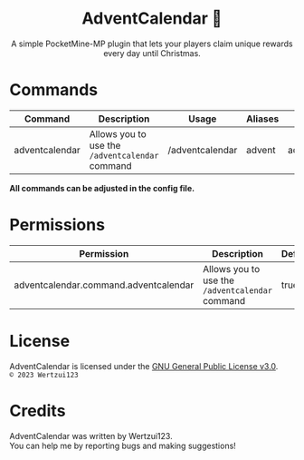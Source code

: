 <h1 align="center">AdventCalendar 🎄</h1>
<p align="center">
A simple PocketMine-MP plugin that lets your players claim unique rewards every day until Christmas.
</p>

# Commands
| Command        | Description                                     | Usage           | Aliases | Permission                            |
|----------------|-------------------------------------------------|-----------------|---------|---------------------------------------|
| adventcalendar | Allows you to use the `/adventcalendar` command | /adventcalendar | advent  | adventcalendar.command.adventcalendar |

**All commands can be adjusted in the config file.**

# Permissions
| Permission                            | Description                                     | Default |
|---------------------------------------|-------------------------------------------------|---------|
| adventcalendar.command.adventcalendar | Allows you to use the `/adventcalendar` command | true    |

# License
AdventCalendar is licensed under the <a href="https://choosealicense.com/licenses/gpl-3.0">GNU General Public License v3.0</a>.
<br><code>© 2023 Wertzui123</code>

# Credits
AdventCalendar was written by Wertzui123.
<br>You can help me by reporting bugs and making suggestions!
